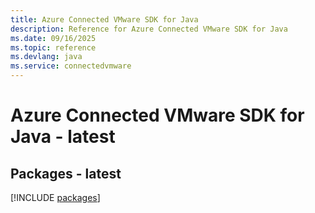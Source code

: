 ```yaml
---
title: Azure Connected VMware SDK for Java
description: Reference for Azure Connected VMware SDK for Java
ms.date: 09/16/2025
ms.topic: reference
ms.devlang: java
ms.service: connectedvmware
---
```

# Azure Connected VMware SDK for Java - latest
## Packages - latest
[!INCLUDE [packages](connected-vmware-index.md)]